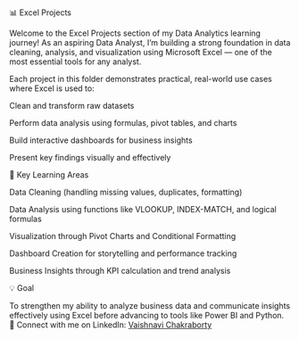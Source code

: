 📊 Excel Projects

Welcome to the Excel Projects section of my Data Analytics learning journey!
As an aspiring Data Analyst, I’m building a strong foundation in data cleaning, analysis, and visualization using Microsoft Excel — one of the most essential tools for any analyst.

Each project in this folder demonstrates practical, real-world use cases where Excel is used to:

Clean and transform raw datasets

Perform data analysis using formulas, pivot tables, and charts

Build interactive dashboards for business insights

Present key findings visually and effectively

🧠 Key Learning Areas

Data Cleaning (handling missing values, duplicates, formatting)

Data Analysis using functions like VLOOKUP, INDEX-MATCH, and logical formulas

Visualization through Pivot Charts and Conditional Formatting

Dashboard Creation for storytelling and performance tracking

Business Insights through KPI calculation and trend analysis

💡 Goal

To strengthen my ability to analyze business data and communicate insights effectively using Excel before advancing to tools like Power BI and Python.
 🔗 Connect with me on LinkedIn: [Vaishnavi Chakraborty](https://www.linkedin.com/in/vaishnavi-chakraborty-85b949292)

